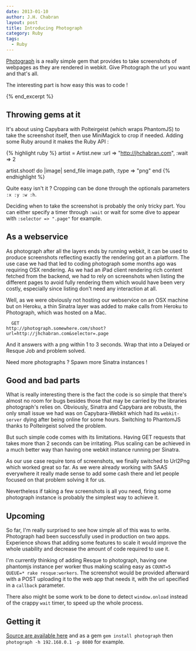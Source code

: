 ```yaml
---
date: 2013-01-10
author: J.H. Chabran
layout: post
title: Introducing Photograph
category: Ruby
tags:
  - Ruby
---
```


[Photograph](http://github.com/jhchabran/photograph/) is a really simple
gem that provides to take screenshots of webpages as they are rendered
in webkit. Give Photograph the url you want and that's all. 

The interesting part is how easy this was to code !

{% end_excerpt %}

## Throwing gems at it

It's about using Capybara with Polteirgeist (which wraps PhantomJS) to take the screenshot itself, then use MiniMagick 
to crop if needed. Adding some Ruby around it makes the Ruby API : 

{% highlight ruby %}
artist = Artist.new :url => "http://jhchabran.com", :wait => 2

artist.shoot! do |image|
  send_file image.path, :type => "png"
end
{% endhighlight %}

Quite easy isn't it ? Cropping can be done through the optionals
parameters ``:x :y :w :h``. 

Deciding when to take the screenshot is probably the only tricky part.
You can either specify a timer through ``:wait``  or wait for some dive
to appear with ``:selector => ".page"`` for example. 

## As a webservice 

As photograph after all the layers ends by running webkit, it can be
used to produce screenshots reflecting exactly the rendering got an a
platform. The use case we had that led to coding photograph some months ago
was requiring OSX rendering. As we had an iPad client rendering rich
content fetched from the backend, we had to rely on screenshots when
listing the different pages to avoid fully rendering them which would
have been very costly, especially since listing don't need any
interaction at all. 

Well, as we were obviously not hosting our webservice on an OSX machine
but on Heroku, a thin Sinatra layer was added to make calls from Heroku
to Photograph, which was hosted on a Mac. 

```
  GET
http://photograph.somewhere.com/shoot?url=http://jhchabran.com&selector=.page
```

And it answers with a png within 1 to 3 seconds. Wrap that into a
Delayed or Resque Job and problem solved.

Need more photographs ? Spawn more Sinatra instances !

## Good and bad parts

What is really interesting there is the fact the code is so simple that
there's almost no room for bugs besides those that may be carried by the
libraries photograph's relies on. Obviously, Sinatra and Capybara are
robusts, the only small issue we had was on Capybara-Webkit which had
its ``webkit-server`` dying after being online for some hours. Switching
to PhantomJS thanks to Polteirgeist solved the problem.  

But such simple code comes with its limitations. Having GET requests
that takes more than 2 seconds can be irritating. Plus scaling can be
achieved in a much better way than having one webkit instance running
per Sinatra. 

As our use case require tons of screenshots, we finally switched to
Url2Png which worked great so far. As we were already working with SAAS
everywhere it really made sense to add some cash there and let people
focused on that problem solving it for us. 

Nevertheless if taking a few screenshots is all you need, firing some
photograph instance is probably the simplest way to achieve it. 

## Upcoming 

So far, I'm really surprised to see how simple all of this was to write.
Photograph had been successfully used in production on two apps.
Experience shows that adding some features to scale it would improve the
whole usability and decrease the amount of code required to use it. 

I'm currently thinking of adding Resque to photograph, having one
phantomjs instance per worker thus making scaling easy as ``COUNT=5
QUEUE=* rake resque:workers``. The screenshot would be provided
afterward with a POST uploading it to the web app that needs it, with
the url specified in a ``callback`` parameter. 

There also might be some work to be done to detect ``window.onload``
instead of the crappy ``wait`` timer, to speed up the whole process.

## Getting it

[Source are available here](https://github.com/jhchabran/photograph/)
and as a gem ``gem install photograph`` then ``photograph -h 192.168.0.1
-p 8080`` for example. 



